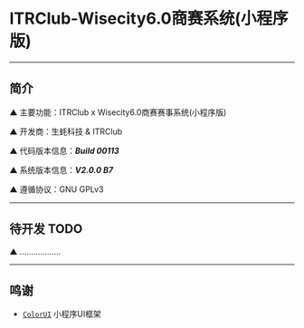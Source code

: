# ITRClub-Wisecity6.0商赛系统(小程序版)

---

## 简介

▲ 主要功能：ITRClub x Wisecity6.0商赛赛事系统(小程序版)

▲ 开发商：生蚝科技 & ITRClub

▲ 代码版本信息：***Build 00113***

▲ 系统版本信息：***V2.0.0 B7***

▲ 遵循协议：GNU GPLv3

---

## 待开发 TODO

▲ ………………

---

## 鸣谢

* [`ColorUI`](https://github.com/weilanwl/ColorUI) 小程序UI框架
